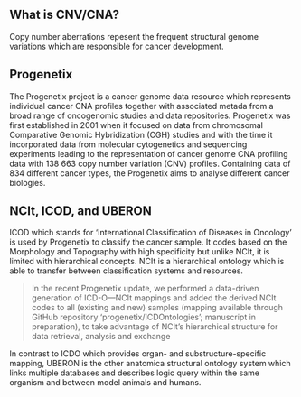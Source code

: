 ## What is CNV/CNA?
Copy number aberrations repesent the frequent structural genome variations which are responsible 
for cancer development.

## Progenetix 

The Progenetix project is a cancer genome data resource which represents individual cancer CNA profiles together with associated metada from a broad range of oncogenomic studies and data repositories. Progenetix was first established in 2001 when it focused on data from chromosomal Comparative Genomic Hybridization (CGH) studies and with the time it incorporated data from molecular cytogenetics and sequencing experiments leading to the representation of cancer genome CNA profiling data with 138 663 copy number variation (CNV) profiles. Containing data of 834 different cancer types, the Progenetix aims to analyse different cancer biologies. 

## NCIt, ICOD, and UBERON

ICOD which stands for ‘International Classification of Diseases in Oncology’ is used by Progenetix to classify the cancer sample. It codes based on the Morphology and Topography with high specificity but unlike NCIt, it is limited with hierarchical concepts. NCIt is a hierarchical ontology which is able to transfer between classification systems and resources. 

>In the recent Progenetix update, we performed a data-driven generation of ICD-O—NCIt mappings and added the derived NCIt codes to all (existing and new) samples (mapping available through GitHub repository ‘progenetix/ICDOntologies’; manuscript in preparation), to take advantage of NCIt’s hierarchical structure for data retrieval, analysis and exchange

In contrast to ICDO which provides organ- and substructure-specific mapping, UBERON is the other anatomica structural ontology system which links multiple databases and describes logic query within the same organism and between model animals and humans. 

